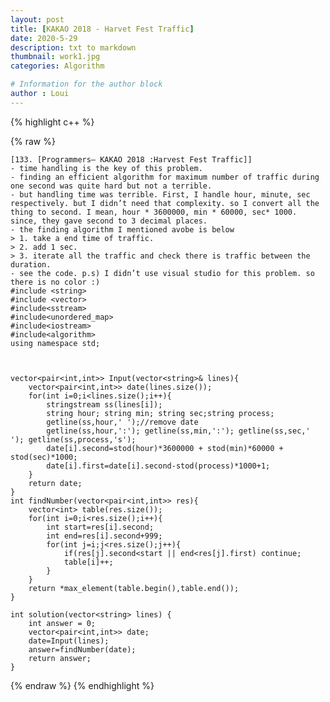 ```yaml
---
layout: post
title: [KAKAO 2018 - Harvet Fest Traffic]
date: 2020-5-29
description: txt to markdown
thumbnail: work1.jpg
categories: Algorithm

# Information for the author block
author : Loui
---
```


{% highlight c++ %}

{% raw %}

	﻿[133. [Programmers– KAKAO 2018 :Harvest Fest Traffic]]
	- time handling is the key of this problem.
	- finding an efficient algorithm for maximum number of traffic during one second was quite hard but not a terrible.
	- but handling time was terrible. First, I handle hour, minute, sec respectively. but I didn’t need that complexity. so I convert all the thing to second. I mean, hour * 3600000, min * 60000, sec* 1000.
	since, they gave second to 3 decimal places.
	- the finding algorithm I mentioned avobe is below
	> 1. take a end time of traffic.
	> 2. add 1 sec.
	> 3. iterate all the traffic and check there is traffic between the duration.
	- see the code. p.s) I didn’t use visual studio for this problem. so there is no color :)
	#include <string>
	#include <vector>
	#include<sstream>
	#include<unordered_map>
	#include<iostream>
	#include<algorithm>
	using namespace std;
	
	
	
	vector<pair<int,int>> Input(vector<string>& lines){
	    vector<pair<int,int>> date(lines.size());
	    for(int i=0;i<lines.size();i++){
	        stringstream ss(lines[i]);
	        string hour; string min; string sec;string process;
	        getline(ss,hour,' ');//remove date
	        getline(ss,hour,':'); getline(ss,min,':'); getline(ss,sec,' '); getline(ss,process,'s');
	        date[i].second=stod(hour)*3600000 + stod(min)*60000 + stod(sec)*1000;
	        date[i].first=date[i].second-stod(process)*1000+1;
	    }
	    return date;
	}
	int findNumber(vector<pair<int,int>> res){
	    vector<int> table(res.size());
	    for(int i=0;i<res.size();i++){
	        int start=res[i].second;
	        int end=res[i].second+999;
	        for(int j=i;j<res.size();j++){
	            if(res[j].second<start || end<res[j].first) continue;
	            table[i]++;
	        }
	    }
	    return *max_element(table.begin(),table.end());
	}
	
	int solution(vector<string> lines) {
	    int answer = 0;
	    vector<pair<int,int>> date;
	    date=Input(lines);
	    answer=findNumber(date);
	    return answer;
	}
	
	
{% endraw %}
{% endhighlight %}

